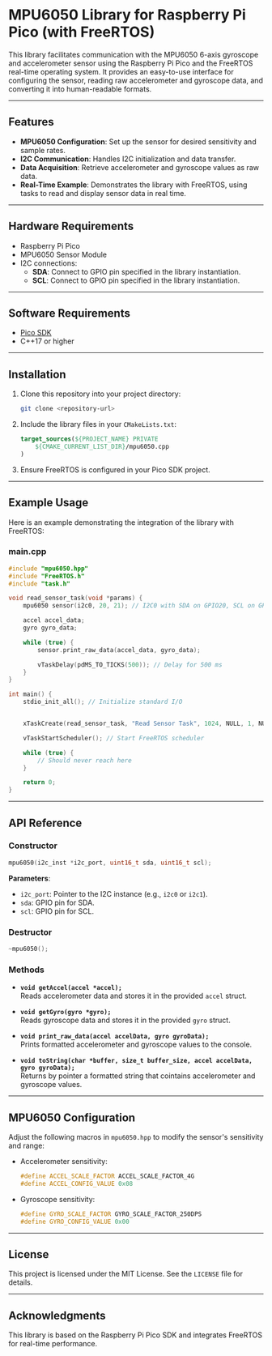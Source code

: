 # MPU6050 Library for Raspberry Pi Pico (with FreeRTOS)

This library facilitates communication with the MPU6050 6-axis gyroscope and accelerometer sensor using the Raspberry Pi Pico and the FreeRTOS real-time operating system. It provides an easy-to-use interface for configuring the sensor, reading raw accelerometer and gyroscope data, and converting it into human-readable formats.

---

## Features
- **MPU6050 Configuration**: Set up the sensor for desired sensitivity and sample rates.
- **I2C Communication**: Handles I2C initialization and data transfer.
- **Data Acquisition**: Retrieve accelerometer and gyroscope values as raw data.
- **Real-Time Example**: Demonstrates the library with FreeRTOS, using tasks to read and display sensor data in real time.

---

## Hardware Requirements
- Raspberry Pi Pico
- MPU6050 Sensor Module
- I2C connections:
    - **SDA**: Connect to GPIO pin specified in the library instantiation.
    - **SCL**: Connect to GPIO pin specified in the library instantiation.

---

## Software Requirements
- [Pico SDK](https://github.com/raspberrypi/pico-sdk)
- C++17 or higher

---

## Installation

1. Clone this repository into your project directory:
   ```bash
   git clone <repository-url>
   ```

2. Include the library files in your `CMakeLists.txt`:
   ```cmake
   target_sources(${PROJECT_NAME} PRIVATE
       ${CMAKE_CURRENT_LIST_DIR}/mpu6050.cpp
   )
   ```

3. Ensure FreeRTOS is configured in your Pico SDK project.

---

## Example Usage

Here is an example demonstrating the integration of the library with FreeRTOS:

### main.cpp

```cpp
#include "mpu6050.hpp"
#include "FreeRTOS.h"
#include "task.h"

void read_sensor_task(void *params) {
    mpu6050 sensor(i2c0, 20, 21); // I2C0 with SDA on GPIO20, SCL on GPIO21

    accel accel_data;
    gyro gyro_data;

    while (true) {
        sensor.print_raw_data(accel_data, gyro_data);

        vTaskDelay(pdMS_TO_TICKS(500)); // Delay for 500 ms
    }
}

int main() {
    stdio_init_all(); // Initialize standard I/O


    xTaskCreate(read_sensor_task, "Read Sensor Task", 1024, NULL, 1, NULL);

    vTaskStartScheduler(); // Start FreeRTOS scheduler

    while (true) {
        // Should never reach here
    }

    return 0;
}
```

---

## API Reference

### Constructor
```cpp
mpu6050(i2c_inst *i2c_port, uint16_t sda, uint16_t scl);
```
**Parameters**:
- `i2c_port`: Pointer to the I2C instance (e.g., `i2c0` or `i2c1`).
- `sda`: GPIO pin for SDA.
- `scl`: GPIO pin for SCL.

### Destructor
```cpp
~mpu6050();
```

### Methods
- **`void getAccel(accel *accel);`**  
  Reads accelerometer data and stores it in the provided `accel` struct.

- **`void getGyro(gyro *gyro);`**  
  Reads gyroscope data and stores it in the provided `gyro` struct.

- **`void print_raw_data(accel accelData, gyro gyroData);`**  
  Prints formatted accelerometer and gyroscope values to the console.

- **`void toString(char *buffer, size_t buffer_size, accel accelData, gyro gyroData);`**  
  Returns by pointer a formatted string that cointains accelerometer and gyroscope values.
---

## MPU6050 Configuration

Adjust the following macros in `mpu6050.hpp` to modify the sensor's sensitivity and range:

- Accelerometer sensitivity:
  ```cpp
  #define ACCEL_SCALE_FACTOR ACCEL_SCALE_FACTOR_4G
  #define ACCEL_CONFIG_VALUE 0x08
  ```

- Gyroscope sensitivity:
  ```cpp
  #define GYRO_SCALE_FACTOR GYRO_SCALE_FACTOR_250DPS
  #define GYRO_CONFIG_VALUE 0x00
  ```

---

## License
This project is licensed under the MIT License. See the `LICENSE` file for details.

---

## Acknowledgments
This library is based on the Raspberry Pi Pico SDK and integrates FreeRTOS for real-time performance.